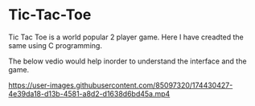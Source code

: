 # Tic-Tac-Toe
Tic Tac Toe is a world popular 2 player game. Here I have creadted the same using C programming. 

The below vedio would help inorder to understand the interface and the game.

https://user-images.githubusercontent.com/85097320/174430427-4e39da18-d13b-4581-a8d2-d1638d6bd45a.mp4

